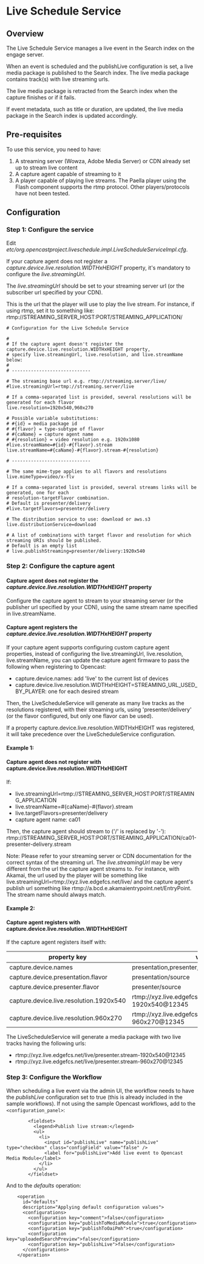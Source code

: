 Live Schedule Service
=====================

Overview
--------

The Live Schedule Service manages a live event in the Search index on the engage server.

When an event is scheduled and the publishLive configuration is set, a live media package is published to the Search
index. The live media package contains track(s) with live streaming urls.

The live media package is retracted from the Search index when the capture finishes or if it fails.

If event metadata, such as title or duration, are updated, the live media package in the Search index is updated
accordingly.

Pre-requisites
--------------

To use this service, you need to have:

1. A streaming server (Wowza, Adobe Media Server) or CDN already set up to stream live content
2. A capture agent capable of streaming to it
3. A player capable of playing live streams. The Paella player using the Flash component supports the rtmp protocol.
   Other players/protocols have not been tested.

Configuration
-------------

### Step 1: Configure the service

Edit  _etc/org.opencastproject.liveschedule.impl.LiveScheduleServiceImpl.cfg_.

If your capture agent does not register a _capture.device.live.resolution.WIDTHxHEIGHT_ property, it's mandatory to
configure the _live.streamingUrl_.

The _live.streamingUrl_ should be set to your streaming server url (or the subscriber url specified by your CDN).

This is the url that the player will use to play the live stream. For instance, if using rtmp, set it to something like:
rtmp://STREAMING_SERVER_HOST:PORT/STREAMING_APPLICATION/

```
# Configuration for the Live Schedule Service

#
# If the capture agent doesn't register the capture.device.live.resolution.WIDTHxHEIGHT property,
# specify live.streamingUrl, live.resolution, and live.streamName below:
#
# -----------------------------

# The streaming base url e.g. rtmp://streaming.server/live/
#live.streamingUrl=rtmp://streaming.server/live

# If a comma-separated list is provided, several resolutions will be generated for each flavor
live.resolution=1920x540,960x270

# Possible variable substitutions:
# #{id} = media package id
# #{flavor} = type-subtype of flavor
# #{caName} = capture agent name
# #{resolution} = video resolution e.g. 1920x1080
#live.streamName=#{id}-#{flavor}.stream
live.streamName=#{caName}-#{flavor}.stream-#{resolution}

# -----------------------------

# The same mime-type applies to all flavors and resolutions
live.mimeType=video/x-flv

# If a comma-separated list is provided, several streams links will be generated, one for each
# resolution-targetFlavor combination.
# Default is presenter/delivery
#live.targetFlavors=presenter/delivery

# The distribution service to use: download or aws.s3
live.distributionService=download

# A list of combinations with target flavor and resolution for which streaming URIs should be published.
# Default is an empty list
# live.publishStreaming=presenter/delivery:1920x540
```

### Step 2: Configure the capture agent

#### Capture agent does not register the _capture.device.live.resolution.WIDTHxHEIGHT_ property

Configure the capture agent to stream to your streaming server (or the publisher url specified by your CDN), using the
same stream name specified in live.streamName.

#### Capture agent registers the _capture.device.live.resolution.WIDTHxHEIGHT_ property

If your capture agent supports configuring custom capture agent properties, instead of configuring the
live.streamingUrl, live.resolution, live.streamName, you can update the capture agent firmware to pass the following
when registering to Opencast:

* capture.device.names: add 'live' to the current list of devices
* capture.device.live.resolution.WIDTHxHEIGHT=STREAMING_URL_USED_BY_PLAYER: one for each desired stream

Then, the LiveScheduleService will generate as many live tracks as the resolutions registered, with their streaming
urls, using 'presenter/delivery' (or the flavor configured, but only one flavor can be used).

If a property capture.device.live.resolution.WIDTHxHEIGHT was registered, it will take precedence over the
LiveScheduleService configuration.

#### Example 1:

#### Capture agent does not register with capture.device.live.resolution.WIDTHxHEIGHT

If:

* live.streamingUrl=rtmp://STREAMING_SERVER_HOST:PORT/STREAMING_APPLICATION
* live.streamName=#{caName}-#{flavor}.stream
* live.targetFlavors=presenter/delivery
* capture agent name: ca01

Then, the capture agent should stream to ('/' is replaced by '-'):
rtmp://STREAMING_SERVER_HOST:PORT/STREAMING_APPLICATION/ca01-presenter-delivery.stream

Note: Please refer to your streaming server or CDN documentation for the correct syntax of the streaming url. The
_live.streamingUrl_ may be very different from the url the capture agent streams to. For instance, with Akamai, the url
used by the player will be something like live.streamingUrl=rtmp://xyz.live.edgefcs.net/live/ and the capture agent's
publish url something like rtmp://a.bcd.e.akamaientrypoint.net/EntryPoint. The stream name should always match.

#### Example 2:

#### Capture agent registers with capture.device.live.resolution.WIDTHxHEIGHT

If the capture agent registers itself with:

|property  key|value|
|-------------|-----|
|capture.device.names|presentation,presenter,live|
|capture.device.presentation.flavor|presentation/source|
|capture.device.presenter.flavor|presenter/source|
|capture.device.live.resolution.1920x540|rtmp://xyz.live.edgefcs.net/live/presenter.stream-1920x540@12345|
|capture.device.live.resolution.960x270|rtmp://xyz.live.edgefcs.net/live/presenter.stream-960x270@12345|

The LiveScheduleService will generate a media package with two live tracks having the following urls:

* rtmp://xyz.live.edgefcs.net/live/presenter.stream-1920x540@12345
* rtmp://xyz.live.edgefcs.net/live/presenter.stream-960x270@12345


### Step 3: Configure the Workflow

When scheduling a live event via the admin UI, the workflow needs to have the _publishLive_ configuration set to true
(this is already included in the sample workflows).
If not using the sample Opencast workflows, add to the `<configuration_panel>`:

```
        <fieldset>
          <legend>Publish live stream:</legend>
          <ul>
            <li>
              <input id="publishLive" name="publishLive" type="checkbox" class="configField" value="false" />
              <label for="publishLive">Add live event to Opencast Media Module</label>
            </li>
          </ul>
        </fieldset>
```

And to the _defaults_ operation:

```
    <operation
      id="defaults"
      description="Applying default configuration values">
      <configurations>
        <configuration key="comment">false</configuration>
        <configuration key="publishToMediaModule">true</configuration>
        <configuration key="publishToOaiPmh">true</configuration>
        <configuration key="uploadedSearchPreview">false</configuration>
        <configuration key="publishLive">false</configuration>
      </configurations>
    </operation>
```
